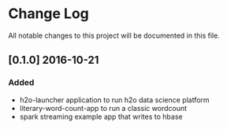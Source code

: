 # Change Log
All notable changes to this project will be documented in this file.

## [0.1.0] 2016-10-21

### Added
- h2o-launcher application to run h2o data science platform
- literary-word-count-app to run a classic wordcount
- spark streaming example app that writes to hbase



